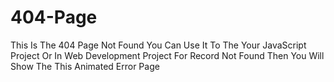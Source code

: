 # 404-Page

This Is The 404 Page Not Found You Can Use It To The Your JavaScript Project Or In Web Development Project For Record Not Found Then You Will Show The This Animated Error Page
